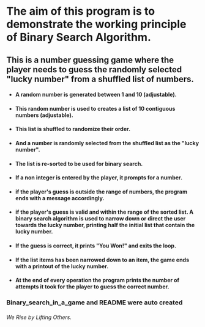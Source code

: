 # The aim of this program is to demonstrate the working principle of Binary Search Algorithm.

## This is a number guessing game where the player needs to guess the randomly selected "lucky number" from a shuffled list of numbers.

- #### A random number is generated between 1 and 10 (adjustable).
- #### This random number is used to creates a list of 10 contiguous numbers (adjustable).
- #### This list is shuffled to randomize their order.
- #### And a number is randomly selected from the shuffled list as the "lucky number".
- #### The list is re-sorted to be used for binary search.
- #### If a non integer is entered by the player, it prompts for a number.
- #### if the player's guess is outside the range of numbers, the program ends with a message accordingly.
- #### if the player's guess is valid and within the range of the sorted list. A binary search algorithm is used to narrow down or direct the user towards the lucky number, printing half the initial list that contain the lucky number.
- #### If the guess is correct, it prints "You Won!" and exits the loop.
- #### If the list items has been narrowed down to an item, the game ends with a printout of the lucky number.
- #### At the end of every operation the program prints the number of attempts it took for the player to guess the correct number.



### Binary_search_in_a_game and README were auto created




###### *We Rise by Lifting Others.*
